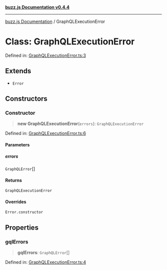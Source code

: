 [**buzz.js Documentation v0.4.4**](../README.md)

---

[buzz.js Documentation](../README.md) / GraphQLExecutionError

# Class: GraphQLExecutionError

Defined in: [GraphQLExecutionError.ts:3](https://github.com/Flatbook/buzz.js/blob/b6b990c75387d5345f670c58e688921c51432841/src/GraphQLExecutionError.ts#L3)

## Extends

- `Error`

## Constructors

### Constructor

> **new GraphQLExecutionError**(`errors`): `GraphQLExecutionError`

Defined in: [GraphQLExecutionError.ts:6](https://github.com/Flatbook/buzz.js/blob/b6b990c75387d5345f670c58e688921c51432841/src/GraphQLExecutionError.ts#L6)

#### Parameters

##### errors

`GraphQLError`[]

#### Returns

`GraphQLExecutionError`

#### Overrides

`Error.constructor`

## Properties

### gqlErrors

> **gqlErrors**: `GraphQLError`[]

Defined in: [GraphQLExecutionError.ts:4](https://github.com/Flatbook/buzz.js/blob/b6b990c75387d5345f670c58e688921c51432841/src/GraphQLExecutionError.ts#L4)
